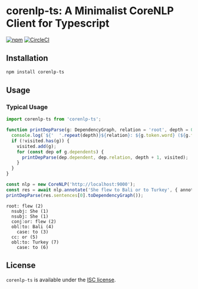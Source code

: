 # corenlp-ts: A Minimalist CoreNLP Client for Typescript

[![npm](https://img.shields.io/npm/v/corenlp-ts)](https://www.npmjs.com/package/corenlp-ts)
[![CircleCI](https://img.shields.io/circleci/build/github/trevorr/corenlp-ts)](https://circleci.com/gh/trevorr/corenlp-ts)

## Installation

```sh
npm install corenlp-ts
```

## Usage

### Typical Usage

```ts
import corenlp-ts from 'corenlp-ts';

function printDepParse(g: DependencyGraph, relation = 'root', depth = 0, visited = new Set<DependencyGraph>()): void {
  console.log(`${'  '.repeat(depth)}${relation}: ${g.token.word} (${g.token.index})`);
  if (!visited.has(g)) {
    visited.add(g);
    for (const dep of g.dependents) {
      printDepParse(dep.dependent, dep.relation, depth + 1, visited);
    }
  }
}

const nlp = new CoreNLP('http://localhost:9000');
const res = await nlp.annotate('She flew to Bali or to Turkey', { annotators: ['depparse'] });
printDepParse(res.sentences[0].toDependencyGraph());
```

```plain
root: flew (2)
  nsubj: She (1)
  nsubj: She (1)
  conj:or: flew (2)
  obl:to: Bali (4)
    case: to (3)
  cc: or (5)
  obl:to: Turkey (7)
    case: to (6)
```

## License

`corenlp-ts` is available under the [ISC license](LICENSE).
